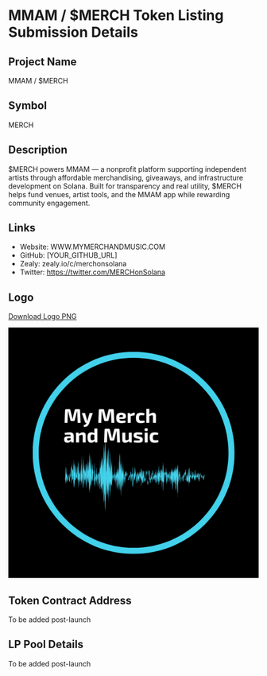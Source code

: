 # MMAM / $MERCH Token Listing Submission Details

## Project Name
MMAM / $MERCH

## Symbol
MERCH

## Description
$MERCH powers MMAM — a nonprofit platform supporting independent artists through affordable merchandising, giveaways, and infrastructure development on Solana. Built for transparency and real utility, $MERCH helps fund venues, artist tools, and the MMAM app while rewarding community engagement.

## Links
- Website: WWW.MYMERCHANDMUSIC.COM
- GitHub: [YOUR_GITHUB_URL]
- Zealy: zealy.io/c/merchonsolana
- Twitter: https://twitter.com/MERCHonSolana

## Logo
[Download Logo PNG](./logo/logo%20512.png)

![MERCH Logo](./logo/logo%20512.png)



## Token Contract Address
To be added post-launch

## LP Pool Details
To be added post-launch
